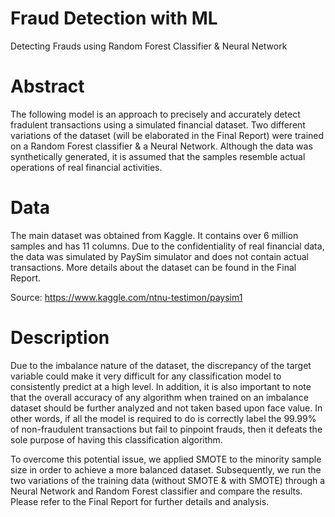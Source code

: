# Fraud Detection with ML
 Detecting Frauds using Random Forest Classifier & Neural Network
# Abstract
The following model is an approach to precisely and accurately detect fradulent transactions using a simulated financial dataset. Two different variations of the dataset (will be elaborated in the Final Report) were trained on a Random Forest classifier & a Neural Network. Although the data was synthetically generated, it is assumed that the samples resemble actual operations of real financial activities.
# Data
The main dataset was obtained from Kaggle. It contains over 6 million samples and has 11 columns. Due to the confidentiality of real financial data, the data was simulated by PaySim simulator and does not contain actual transactions. More details about the dataset can be found in the Final Report.

Source: https://www.kaggle.com/ntnu-testimon/paysim1

# Description
Due to the imbalance nature of the dataset, the discrepancy of the target variable could make it very difficult for any classification model to consistently predict at a high level. In addition, it is also important to note that the overall accuracy of any algorithm when trained on an imbalance dataset should be further analyzed and not taken based upon face value. In other words, if all the model is required to do is correctly label the 99.99% of non-fraudulent transactions but fail to pinpoint frauds, then it defeats the sole purpose of having this classification algorithm. 

To overcome this potential issue, we applied SMOTE to the minority sample size in order to achieve a more balanced dataset. Subsequently, we run the two variations of the training data (without SMOTE & with SMOTE) through a Neural Network and Random Forest classifier and compare the results. Please refer to the Final Report for further details and analysis.

